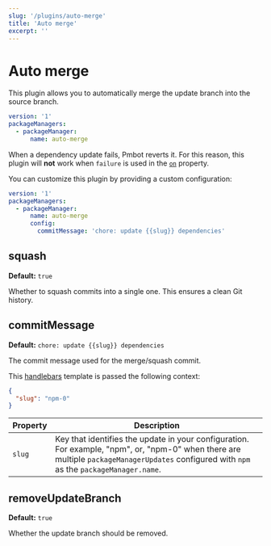 ```yaml
---
slug: '/plugins/auto-merge'
title: 'Auto merge'
excerpt: ''
---
```


# Auto merge

This plugin allows you to automatically merge the update branch into the source branch.

<div class="code-group" data-props='{ "lineNumbers": ["true"] }'>

````yaml
version: '1'
packageManagers:
  - packageManager:
      name: auto-merge
````

</div>

<div class="blockquote" data-props='{ "mod": "warning" }'>

When a dependency update fails, Pmbot reverts it. For this reason, this plugin will **not** work when `failure` is used in the [`on`](https://docs.pmbot.io/pmbot-yml/package-manager-update-config#on) property.  

</div>

You can customize this plugin by providing a custom configuration:

<div class="code-group" data-props='{ "lineNumbers": ["true"] }'>

````yaml
version: '1'
packageManagers:
  - packageManager:
      name: auto-merge
      config:
        commitMessage: 'chore: update {{slug}} dependencies'
````

</div>

## squash

**Default:** `true`

Whether to squash commits into a single one. This ensures a clean Git history.

## commitMessage

**Default:** `chore: update {{slug}} dependencies`

The commit message used for the merge/squash commit.

This [handlebars](https://handlebarsjs.com/guide/#what-is-handlebars) template is passed the following context:

<div class="code-group" data-props='{ "lineNumbers": ["true"] }'>

```json
{
  "slug": "npm-0"
}
```

</div>

| Property | Description |
| --- | --- |
| `slug` | Key that identifies the update in your configuration. For example, "npm", or, "npm-0" when there are multiple `packageManagerUpdates` configured with `npm` as the `packageManager.name`. |

## removeUpdateBranch

**Default:** `true`

Whether the update branch should be removed.
